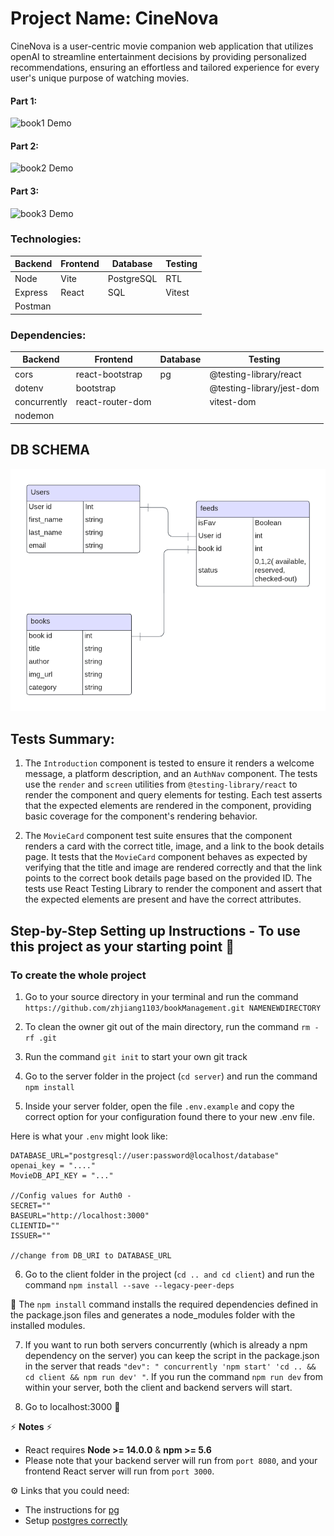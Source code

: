 # Project Name: CineNova
CineNova is a user-centric movie companion web application that utilizes openAI to streamline entertainment decisions by providing personalized recommendations, ensuring an effortless and tailored experience for every user's unique purpose of watching movies.

#### Part 1:
![book1 Demo](/client/public/images/book1.gif)
#### Part 2:
![book2 Demo](/client/public/images/book2.gif)
#### Part 3:
![book3 Demo](/client/public/images/book3.gif)

### Technologies: 

| Backend 	| Frontend 	| Database   	| Testing   	|
|---------	|----------	|------------	|-----------	|
| Node    	| Vite     	| PostgreSQL 	| RTL       	|
| Express 	| React    	| SQL        	| Vitest    	|
| Postman 	|     	    |         	    |       	    |


### Dependencies: 

| Backend      	| Frontend        	| Database 	| Testing                   	|
|--------------	|-----------------	|----------	|---------------------------	|
| cors         	| react-bootstrap 	| pg       	| @testing-library/react    	|
| dotenv       	| bootstrap       	|          	| @testing-library/jest-dom 	|
| concurrently 	| react-router-dom 	|          	| vitest-dom                	|
| nodemon      	|                 	|          	|                           	|
 
## DB SCHEMA
![schema](/client/public/images/schema.png)

## Tests Summary:
1. The `Introduction` component is tested to ensure it renders a welcome message, a platform description, and an `AuthNav` component. The tests use the `render` and `screen` utilities from `@testing-library/react` to render the component and query elements for testing. Each test asserts that the expected elements are rendered in the component, providing basic coverage for the component's rendering behavior.

2. The `MovieCard` component test suite ensures that the component renders a card with the correct title, image, and a link to the book details page. It tests that the `MovieCard` component behaves as expected by verifying that the title and image are rendered correctly and that the link points to the correct book details page based on the provided ID. The tests use React Testing Library to render the component and assert that the expected elements are present and have the correct attributes.

## Step-by-Step Setting up Instructions - To use this project as your starting point  🚀  
### To create the whole project


1. Go to your source directory in your terminal and run the command `https://github.com/zhjiang1103/bookManagement.git NAMENEWDIRECTORY`

2. To clean the owner git out of the main directory, run the command `rm -rf .git`

3. Run the command `git init` to start your own git track 

4. Go to the server folder in the project (`cd server`) and run the command `npm install`

5. Inside your server folder, open the file `.env.example` and copy the correct option for your configuration found there to your new .env file. 

Here is what your `.env` might look like:

```
DATABASE_URL="postgresql://user:password@localhost/database"
openai_key = "...."
MovieDB_API_KEY = "..."

//Config values for Auth0 - 
SECRET=""
BASEURL="http://localhost:3000"
CLIENTID=""
ISSUER=""

//change from DB_URI to DATABASE_URL
``` 

6. Go to the client folder in the project (`cd .. and cd client`) and run the command `npm install --save --legacy-peer-deps`

🔎 The `npm install` command installs the required dependencies defined in the package.json files and generates a node_modules folder with the installed modules.

7. If you want to run both servers concurrently (which is already a npm dependency on the server) you can keep the script in the package.json in the server that reads `"dev": " concurrently 'npm start' 'cd .. && cd client && npm run dev' "`. If you run the command `npm run dev` from within your server, both the client and backend servers will start.

10. Go to localhost:3000  💪

⚡ **Notes** ⚡  
* React requires **Node >= 14.0.0** & **npm >= 5.6**
* Please note that your backend server will run from `port 8080`, and your frontend React server will run from `port 3000`.

⚙️ Links that you could need:

* The instructions for [pg](https://node-postgres.com/apis/pool)  
* Setup [postgres correctly](https://github.com/Techtonica/curriculum/blob/main/databases/installing-postgresql.md)


